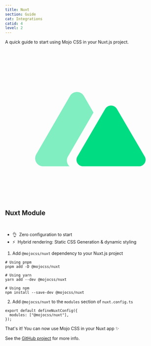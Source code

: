 ```yaml
---
title: Nuxt
section: Guide
cat: Integrations
catid: 4
level: 2
---
```


<div class="d-flex a-items-center j-content-between gap-3">
A quick guide to start using Mojo CSS in your Nuxt.js project.
<svg viewBox="0 0 36 36" fill="none" xmlns="http://www.w3.org/2000/svg" class="-mt-3 w-12" i-sm="w-16"><path fill-rule="evenodd" clip-rule="evenodd" d="M18.3617 11.9302C17.6403 10.6899 15.8369 10.6899 15.1156 11.9302L7.25388 25.4478C6.53253 26.6881 7.43422 28.2385 8.87694 28.2385H15.0142C14.3977 27.6997 14.1694 26.7677 14.636 25.968L20.59 15.7618L18.3617 11.9302Z" fill="#80EEC0"></path><path d="M23.3433 14.8959C23.9403 13.8811 25.4327 13.8811 26.0297 14.8959L32.5359 25.9557C33.1329 26.9705 32.3867 28.239 31.1927 28.239H18.1803C16.9863 28.239 16.2401 26.9705 16.8371 25.9557L23.3433 14.8959Z" fill="#00DC82"></path></svg>
</div>

## Nuxt Module

<br>

- 👌&nbsp; Zero configuration to start
- ⚡️&nbsp; Hybrid rendering: Static CSS Generation & dynamic styling

1. Add `@mojocss/nuxt` dependency to your Nuxt.js project

<showcode lang="bash">

```
# Using pnpm
pnpm add -D @mojocss/nuxt

# Using yarn
yarn add --dev @mojocss/nuxt

# Using npm
npm install --save-dev @mojocss/nuxt
```

</showcode>

2. Add `@mojocss/nuxt` to the `modules` section of `nuxt.config.ts`

<showcode lang="js">

```
export default defineNuxtConfig({
  modules: ["@mojocss/nuxt"],
});
```

</showcode>

That's it! You can now use Mojo CSS in your Nuxt app ✨

See the <a href="https://github.com/mojocss/mojocss-nuxt-module" target="_blank">GitHub project</a> for more info.
